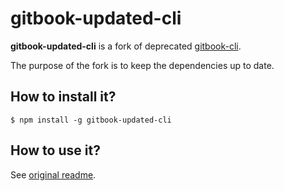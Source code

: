 # gitbook-updated-cli

**gitbook-updated-cli** is a fork of deprecated [gitbook-cli](https://github.com/GitbookIO/gitbook-cli).

The purpose of the fork is to keep the dependencies up to date.

## How to install it?

```
$ npm install -g gitbook-updated-cli
```

## How to use it?

See [original readme](https://github.com/GitbookIO/gitbook-cli).
